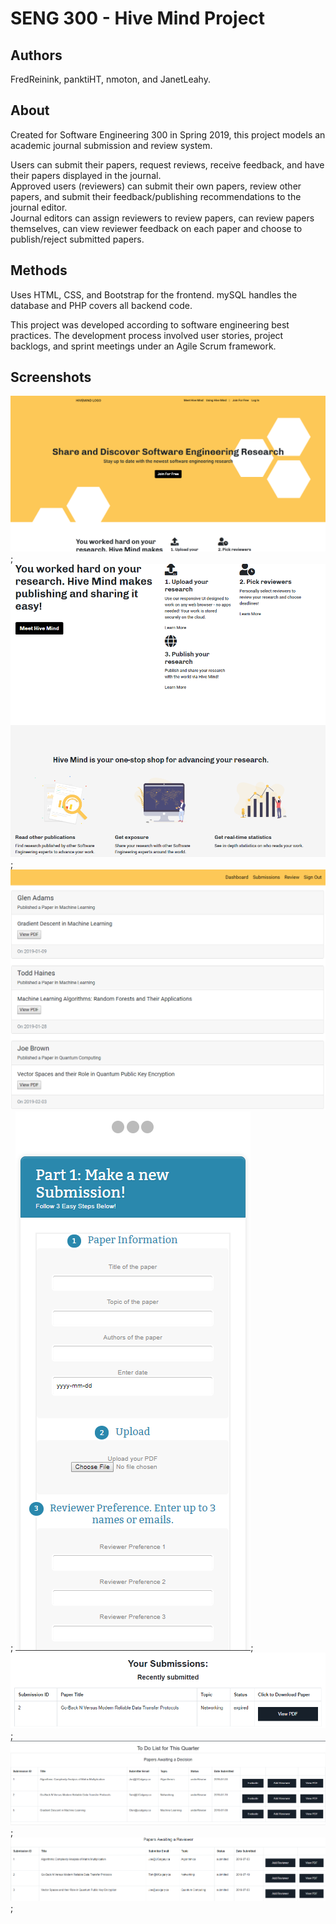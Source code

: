 # SENG 300 - Hive Mind Project

## Authors
FredReinink, panktiHT, nmoton, and JanetLeahy.

## About
Created for Software Engineering 300 in Spring 2019, this project models an academic journal submission and review system.  
  
Users can submit their papers, request reviews, receive feedback, and have their papers displayed in the journal.  
Approved users (reviewers) can submit their own papers, review other papers, and submit their feedback/publishing recommendations to the journal editor.  
Journal editors can assign reviewers to review papers, can review papers themselves, can view reviewer feedback on each paper and choose to publish/reject submitted papers.  

## Methods
Uses HTML, CSS, and Bootstrap for the frontend. mySQL handles the database and PHP covers all backend code.

This project was developed according to software engineering best practices. The development process involved user stories, project backlogs, and sprint meetings under an Agile Scrum framework.

## Screenshots

![Homepage 1](screenshots/Home1.png);
![Homepage 2](screenshots/Home2.png);
![Dashboard](screenshots/Dashboard.png);
![Submissions](screenshots/Submissions.png);
![RecentlySubmitted](screenshots/RecentlySubmitted.png);
![ToDoList1](screenshots/ToDoList.png);
![AwaitingAReviewer](screenshots/AwaitingAReviewer.png);
